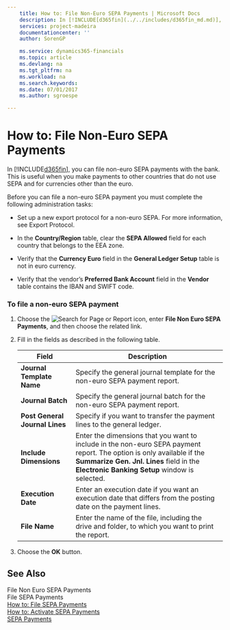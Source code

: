 ```yaml
---
    title: How to: File Non-Euro SEPA Payments | Microsoft Docs
    description: In [!INCLUDE[d365fin](../../includes/d365fin_md.md)], you can file non-euro SEPA payments with the bank. This is useful when you make payments to other countries that do not use SEPA and for currencies other than the euro.
    services: project-madeira
    documentationcenter: ''
    author: SorenGP

    ms.service: dynamics365-financials
    ms.topic: article
    ms.devlang: na
    ms.tgt_pltfrm: na
    ms.workload: na
    ms.search.keywords:
    ms.date: 07/01/2017
    ms.author: sgroespe

---
```

# How to: File Non-Euro SEPA Payments
In [!INCLUDE[d365fin](../../includes/d365fin_md.md)], you can file non-euro SEPA payments with the bank. This is useful when you make payments to other countries that do not use SEPA and for currencies other than the euro.  
  
 Before you can file a non-euro SEPA payment you must complete the following administration tasks:  
  
-   Set up a new export protocol for a non-euro SEPA. For more information, see Export Protocol.  
  
-   In the **Country/Region** table, clear the **SEPA Allowed** field for each country that belongs to the EEA zone.  
  
-   Verify that the **Currency Euro** field in the **General Ledger Setup** table is not in euro currency.  
  
-   Verify that the vendor’s **Preferred Bank Account** field in the **Vendor** table contains the IBAN and SWIFT code.  
  
### To file a non-euro SEPA payment  
  
1.  Choose the ![Search for Page or Report](media/ui-search/search_small.png "Search for Page or Report icon") icon, enter **File Non Euro SEPA Payments**, and then choose the related link.  
  
2.  Fill in the fields as described in the following table.  
  
    |Field|Description|  
    |---------------------------------|---------------------------------------|  
    |**Journal Template Name**|Specify the general journal template for the non-euro SEPA payment report.|  
    |**Journal Batch**|Specify the general journal batch for the non-euro SEPA payment report.|  
    |**Post General Journal Lines**|Specify if you want to transfer the payment lines to the general ledger.|  
    |**Include Dimensions**|Enter the dimensions that you want to include in the non-euro SEPA payment report. The option is only available if the **Summarize Gen. Jnl. Lines** field in the **Electronic Banking Setup** window is selected.|  
    |**Execution Date**|Enter an execution date if you want an execution date that differs from the posting date on the payment lines.|  
    |**File Name**|Enter the name of the file, including the drive and folder, to which you want to print the report.|  
  
3.  Choose the **OK** button.  
  
## See Also  
 File Non Euro SEPA Payments   
 File SEPA Payments   
 [How to: File SEPA Payments](how-to-file-sepa-payments.md)   
 [How to: Activate SEPA Payments](how-to-activate-sepa-payments.md)   
 [SEPA Payments](sepa-payments.md)